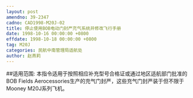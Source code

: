```yaml
---
layout: post
amendno: 39-2347
cadno: CAD1998-M20J-02
title: 停止使用BOB电动门封严充气系统并修改飞行手册
date: 1998-10-16 00:00:00 +0800
effdate: 1998-10-18 00:00:00 +0800
tag: M20J
categories: 民航中南管理局适航处
author: 赵燕莉
---
```


##适用范围:
本指令适用于按照相应补充型号合格证或通过地区适航部门批准的BOB Fields Aerocessories生产的充气门封严，这些充气门封严装于但不限于Mooney M20J系列飞机。

